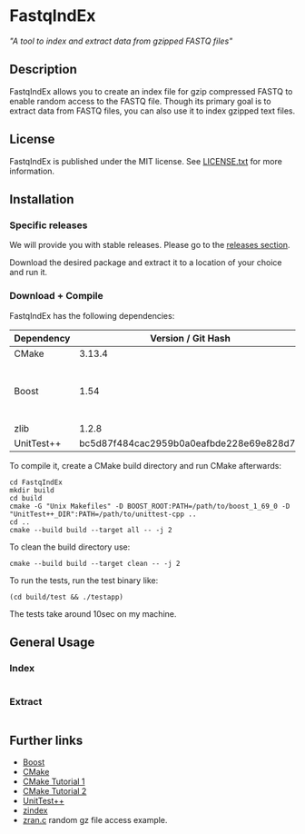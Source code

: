 # FastqIndEx
*"A tool to index and extract data from gzipped FASTQ files"*

## Description

FastqIndEx allows you to create an index file for gzip compressed FASTQ
to enable random access to the FASTQ file. Though its primary goal is to
extract data from FASTQ files, you can also use it to index gzipped text
files.

## License 

FastqIndEx is published under the MIT license. See 
[LICENSE.txt](LICENSE.txt) for more information.

## Installation

### Specific releases

We will provide you with stable releases. Please go to the 
[releases section](https://github.com/DKFZ-ODCF/FastqIndEx/releases).

Download the desired package and extract it to a location of your 
choice and run it.

### Download + Compile

FastqIndEx has the following dependencies:

| Dependency    | Version  / Git Hash                       | Remarks                                 |
| ---           |---                                        | ---                                     |
| CMake         | 3.13.4                                    |                                         |
| Boost         | 1.54                                      | Could not get higher version running.   |
| zlib          | 1.2.8                                     |                                         |
| UnitTest++    | bc5d87f484cac2959b0a0eafbde228e69e828d74  |                                         |

To compile it, create a CMake build directory and run CMake afterwards:

```
cd FastqIndEx
mkdir build
cd build
cmake -G "Unix Makefiles" -D BOOST_ROOT:PATH=/path/to/boost_1_69_0 -D "UnitTest++_DIR":PATH=/path/to/unittest-cpp ..
cd ..
cmake --build build --target all -- -j 2
```

To clean the build directory use:

```
cmake --build build --target clean -- -j 2
```

To run the tests, run the test binary like:

```
(cd build/test && ./testapp)
```

The tests take around 10sec on my machine.

## General Usage

### Index

```

```

### Extract

```
```

## Further links

* [Boost](https://www.boost.org/)
* [CMake](https://cmake.org/)
* [CMake Tutorial 1](https://preshing.com/20170511/how-to-build-a-cmake-based-project/)
* [CMake Tutorial 2](http://wiki.ogre3d.org/Getting+Started+With+CMake)
* [UnitTest++](https://github.com/unittest-cpp/unittest-cpp)
* [zindex](https://mattgodbolt.github.io/zindex/#/)
* [zran.c](https://github.com/madler/zlib/blob/master/examples/zran.c) 
  random gz file access example.
